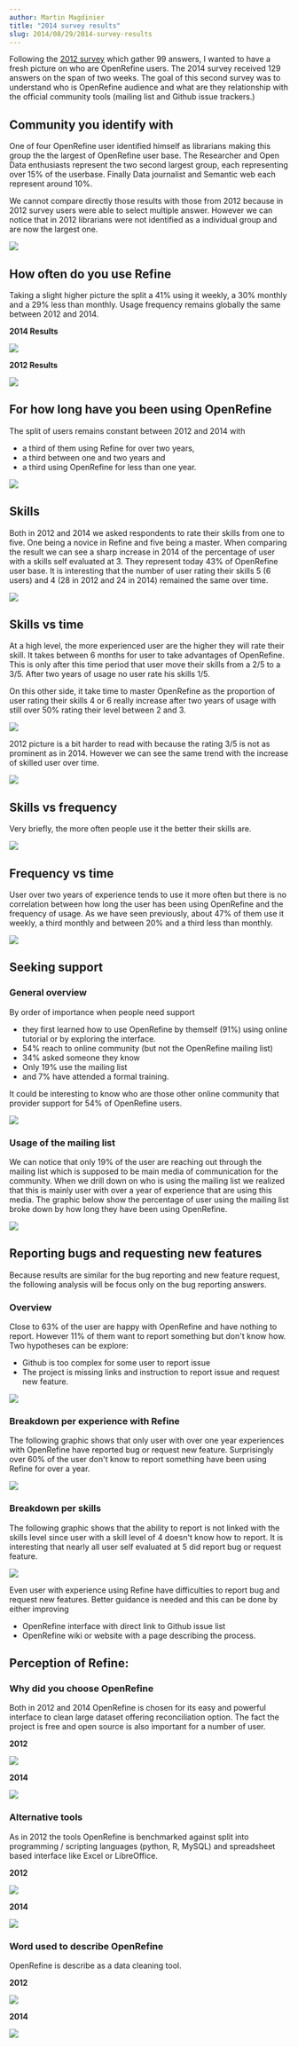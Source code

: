 ```yaml
---
author: Martin Magdinier
title: "2014 survey results"
slug: 2014/08/29/2014-survey-results
---
```


Following the [2012 survey](http://googlerefine.blogspot.ca/2012/10/google-refine-usage-survey-results.html) which gather 99 answers, I wanted to have a fresh picture on who are OpenRefine users. The 2014 survey received 129 answers on the span of two weeks. The goal of this second survey was to understand who is OpenRefine audience and what are they relationship with the official community tools (mailing list and Github issue trackers.) 

## Community you identify with

One of four OpenRefine user identified himself as librarians making this group the the largest of OpenRefine user base. The Researcher and Open Data enthusiasts represent the two second largest group, each representing over 15% of the userbase. Finally Data journalist and Semantic web each represent around 10%.

We cannot compare directly those results with those from 2012 because in 2012 survey users were able to select multiple answer. However we can notice that in 2012 librarians were not identified as a individual group and are now the largest one. 

<a href="/img/2014survey/1.png"><img src="/img/2014survey/1.png" class="inset" /></a>

##  How often do you use Refine
Taking a slight higher picture the split a 41% using it weekly, a 30% monthly and a 29% less than monthly. Usage frequency remains globally the same between 2012 and 2014.

**2014 Results**

<a href="/img/2014survey/21.png"><img src="/img/2014survey/21.png" class="inset" /></a>

**2012 Results**

<a href="http://4.bp.blogspot.com/-ay80Gmy0uxI/UH_AaxYo6hI/AAAAAAAABxg/BBAk5L6STro/s1600/03.png"><img src="http://4.bp.blogspot.com/-ay80Gmy0uxI/UH_AaxYo6hI/AAAAAAAABxg/BBAk5L6STro/s1600/03.png" class="inset" /></a>


## For how long have you been using OpenRefine
The split of users remains constant between 2012 and 2014 with 
- a third of them using Refine for over two years, 
- a third between one and two years and 
- a third using OpenRefine for less than one year.

<a href="/img/2014survey/22.png"><img src="/img/2014survey/22.png" class="inset" /></a>

## Skills
Both in 2012 and 2014 we asked respondents to rate their skills from one to five. One being a novice in Refine and five being a master. When comparing the result we can see a sharp increase in 2014 of the percentage of user with a skills self evaluated at 3. They represent today 43% of OpenRefine user base. It is interesting that the number of user rating their skills 5 (6 users) and 4  (28 in 2012 and 24 in 2014) remained the same over time. 

<a href="/img/2014survey/3.png"><img src="/img/2014survey/3.png" class="inset" /></a>

## Skills vs time 
At a high level, the more experienced user are the higher they will rate their skill. 
It takes between 6 months for user to take advantages of OpenRefine. This is only after this time period that user move their skills from a 2/5 to a 3/5. After two years of usage no user rate his skills 1/5.

On this other side, it take time to master OpenRefine as the proportion of user rating their skills 4 or 6 really increase after two years of usage with still over 50% rating their level between 2 and 3.

<a href="/img/2014survey/4.png"><img src="/img/2014survey/4.png" class="inset" /></a>

2012 picture is a bit harder to read with because the rating 3/5 is not as prominent as in 2014. However we can see the same trend with the increase of skilled user over time. 

<a href="/img/2014survey/4-2012.png"><img src="/img/2014survey/4-2012.png" class="inset" /></a>


## Skills vs frequency
Very briefly, the more often people use it the better their skills are. 

<a href="/img/2014survey/5.png"><img src="/img/2014survey/5.png" class="inset" /></a>


## Frequency vs time
User over two years of experience tends to use it more often but there is no correlation between how long the user has been using OpenRefine and the frequency of usage. As we have seen previously, about 47% of them use it weekly, a third monthly and between 20% and a third less than monthly. 

<a href="/img/2014survey/6.png"><img src="/img/2014survey/6.png" class="inset" /></a>

## Seeking support
### General overview
By order of importance when people need support 
- they first learned how to use OpenRefine by themself (91%) using online tutorial or by exploring the interface. 
- 54% reach to online community (but not the OpenRefine mailing list)
- 34% asked someone they know
- Only 19% use the mailing list 
- and 7% have attended a formal training. 

It could be interesting to know who are those other online community that provider support for 54% of OpenRefine users.

<a href="/img/2014survey/71.png"><img src="/img/2014survey/71.png" class="inset" /></a>

### Usage of the mailing list
We can notice that only 19% of the user are reaching out through the mailing list which is supposed to be main media of communication for the community. When we drill down on who is using the mailing list we realized that this is mainly user with over a year of experience that are using this media. The graphic below show the percentage of user using the mailing list broke down by how long they have been using OpenRefine. 

<a href="/img/2014survey/72.png"><img src="/img/2014survey/72.png" class="inset" /></a>

## Reporting bugs and requesting new features
Because results are similar for the bug reporting and new feature request, the following analysis will be focus only on the bug reporting answers.

### Overview
Close to 63% of the user are happy with OpenRefine and have nothing to report. However 11% of them want to report something but don't know how. Two hypotheses can be explore:
- Github is too complex for some user to report issue
- The project is missing links and instruction to report issue and request new feature. 

<a href="/img/2014survey/81.png"><img src="/img/2014survey/81.png" class="inset" /></a>

### Breakdown per experience with Refine
The following graphic shows that only user with over one year experiences with OpenRefine have reported bug or request new feature. Surprisingly over 60% of the user don't know to report something have been using Refine for over a year.

<a href="/img/2014survey/82.png"><img src="/img/2014survey/82.png" class="inset" /></a>


### Breakdown per skills
The following graphic shows that the ability to report is not linked with the skills level since user with a skill level of 4 doesn't know how to report. It is interesting that nearly all user self evaluated at 5 did report bug or request feature. 

<a href="/img/2014survey/83.png"><img src="/img/2014survey/83.png" class="inset" /></a>

Even user with experience using Refine have difficulties to report bug and request new features. Better guidance is needed and this can be done by either improving
- OpenRefine interface with direct link to Github issue list
- OpenRefine wiki or website with a page describing the process.


## Perception of Refine:
### Why did you choose OpenRefine
Both in 2012 and 2014 OpenRefine is chosen for its easy and powerful interface to clean large dataset offering reconciliation option. The fact the project is free and open source is also important for a number of user.

**2012**

<a href="/img/2014survey/why2012.png"><img src="/img/2014survey/why2012.png" class="inset" /></a>

**2014**

<a href="/img/2014survey/why2014.png"><img src="/img/2014survey/why2014.png" class="inset" /></a>

### Alternative tools 
As in 2012 the tools OpenRefine is benchmarked against split into programming / scripting languages (python, R, MySQL) and spreadsheet based interface like Excel or LibreOffice. 

**2012**

<a href="/img/2014survey/tools2012.png"><img src="/img/2014survey/tools2012.png" class="inset" /></a>

**2014**

<a href="/img/2014survey/tools2014.png"><img src="/img/2014survey/tools2014.png" class="inset" /></a>

### Word used to describe OpenRefine
OpenRefine is describe as a data cleaning tool.

**2012**

<a href="/img/2014survey/describe2012.png"><img src="/img/2014survey/describe2012.png" class="inset" /></a>


**2014**

<a href="/img/2014survey/describe2014.png"><img src="/img/2014survey/describe2014.png" class="inset" /></a>



